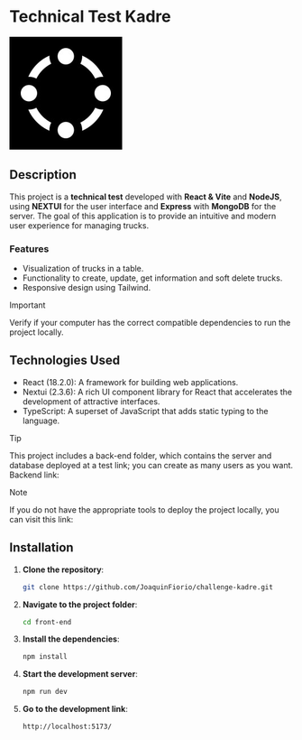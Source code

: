# Technical Test Kadre

![Project Logo](./front-end/src/assets/images/logo.jpeg)

## Description

This project is a **technical test** developed with **React & Vite** and **NodeJS**, using **NEXTUI** for the user interface and **Express** with **MongoDB** for the server. The goal of this application is to provide an intuitive and modern user experience for managing trucks.

### Features

- Visualization of trucks in a table.
- Functionality to create, update, get information and soft delete trucks.
- Responsive design using Tailwind.

> [!IMPORTANT] 
> Verify if your computer has the correct compatible dependencies to run the project locally.

## Technologies Used

- React (18.2.0): A framework for building web applications.
- Nextui (2.3.6): A rich UI component library for React that accelerates the development of attractive interfaces.
- TypeScript: A superset of JavaScript that adds static typing to the language.

> [!TIP]
> This project includes a back-end folder, which contains the server and database deployed at a test link; you can create as many users as you want. Backend link: 

> [!NOTE] 
> If you do not have the appropriate tools to deploy the project locally, you can visit this link: 

## Installation

1. **Clone the repository**:

   ```bash
   git clone https://github.com/JoaquinFiorio/challenge-kadre.git


2. **Navigate to the project folder**:

   ```bash
   cd front-end

3. **Install the dependencies**:

   ```bash
   npm install

4. **Start the development server**:

   ```bash
   npm run dev

5. **Go to the development link**:

   ```bash
   http://localhost:5173/
